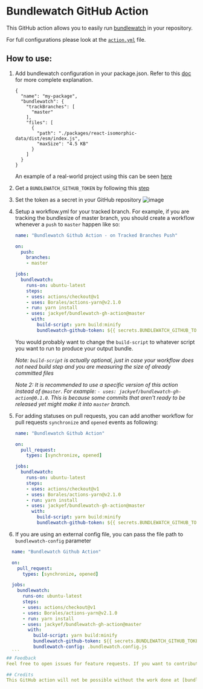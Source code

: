 # Bundlewatch GitHub Action

This GitHub action allows you to easily run [bundlewatch](https://github.com/bundlewatch/bundlewatch) in your repository.

For full configurations please look at the [`action.yml`](./action.yml) file.
## How to use:
1. Add bundlewatch configuration in your package.json. Refer to this [doc](https://bundlewatch.io/#/getting-started/using-a-config-file) for more complete explanation. 
    ```
    {
      "name": "my-package",
      "bundlewatch": {
        "trackBranches": [
          "master"
        ],
        "files": [
          {
            "path": "./packages/react-isomorphic-data/dist/esm/index.js",
            "maxSize": "4.5 KB"
          }
        ]
      }
    }
    ```
    An example of a real-world project using this can be seen [here](https://github.com/jackyef/react-isomorphic-data/blob/master/package.json#L67)

2. Get a `BUNDLEWATCH_GITHUB_TOKEN` by following this [step](https://github.com/bundlewatch/bundlewatch#ci-auth-variables-needed-by-bundlewatch)

3. Set the token as a secret in your GitHub repository
![image](https://user-images.githubusercontent.com/7252454/71350610-2f7ff280-25a4-11ea-9114-4d8173633e85.png)

4. Setup a workflow.yml for your tracked branch. For example, if you are tracking the bundlesize of master branch, you should create a workflow whenever a `push` to `master` happen like so:
    ```yml
    name: "Bundlewatch Github Action - on Tracked Branches Push"

    on:
      push: 
        branches:
        - master

    jobs:
      bundlewatch:
        runs-on: ubuntu-latest
        steps:
        - uses: actions/checkout@v1
        - uses: Borales/actions-yarn@v2.1.0
        - run: yarn install
        - uses: jackyef/bundlewatch-gh-action@master
          with:
            build-script: yarn build:minify
            bundlewatch-github-token: ${{ secrets.BUNDLEWATCH_GITHUB_TOKEN }}
    ```
    You would probably want to change the `build-script` to whatever script you want to run to produce your output bundle.

    _Note: `build-script` is actually optional, just in case your workflow does not need build step and you are measuring the size of already committed files_
    
    _Note 2: It is recommended to use a specific version of this action instead of `@master`. For example: `- uses: jackyef/bundlewatch-gh-action@0.1.0`. This is because some commits that aren't ready to be released yet might make it into `master` branch._

5. For adding statuses on pull requests, you can add another workflow for pull requests `synchronize` and `opened` events as following:
    ```yml
    name: "Bundlewatch Github Action"

    on:
      pull_request: 
        types: [synchronize, opened]

    jobs:
      bundlewatch:
        runs-on: ubuntu-latest
        steps:
        - uses: actions/checkout@v1
        - uses: Borales/actions-yarn@v2.1.0
        - run: yarn install
        - uses: jackyef/bundlewatch-gh-action@master
          with:
            build-script: yarn build:minify
            bundlewatch-github-token: ${{ secrets.BUNDLEWATCH_GITHUB_TOKEN }}
    ```

6. If you are using an external config file, you can pass the file path to `bundlewatch-config` parameter
  ```yml
    name: "Bundlewatch Github Action"

    on:
      pull_request: 
        types: [synchronize, opened]

    jobs:
      bundlewatch:
        runs-on: ubuntu-latest
        steps:
        - uses: actions/checkout@v1
        - uses: Borales/actions-yarn@v2.1.0
        - run: yarn install
        - uses: jackyef/bundlewatch-gh-action@master
          with:
            build-script: yarn build:minify
            bundlewatch-github-token: ${{ secrets.BUNDLEWATCH_GITHUB_TOKEN }}
            bundlewatch-config: .bundlewatch.config.js
    ```
## Feedback
Feel free to open issues for feature requests. If you want to contribute, feel free to open a pull request as well!

## Credits
This GitHub action will not be possible without the work done at [bundlewatch](https://github.com/bundlewatch/bundlewatch). Go there and give them a star! :star:
